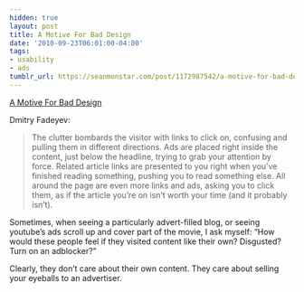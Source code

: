 ```yaml
---
hidden: true
layout: post
title: A Motive For Bad Design
date: '2010-09-23T06:01:00-04:00'
tags:
- usability
- ads
tumblr_url: https://seanmonstar.com/post/1172987542/a-motive-for-bad-design
---
```

[A Motive For Bad Design](http://usabilitypost.com/2010/09/22/a-motive-for-bad-design/)  

Dmitry Fadeyev:

> The clutter bombards the visitor with links to click on, confusing and pulling them in different directions. Ads are placed right inside the content, just below the headline, trying to grab your attention by force. Related article links are presented to you right when you’ve finished reading something, pushing you to read something else. All around the page are even more links and ads, asking you to click them, as if the article you’re on isn’t worth your time (and it probably isn’t).

Sometimes, when seeing a particularly advert-filled blog, or seeing youtube’s ads scroll up and cover part of the movie, I ask myself: “How would these people feel if they visited content like their own? Disgusted? Turn on an adblocker?”

Clearly, they don’t care about their own content. They care about selling your eyeballs to an advertiser.

